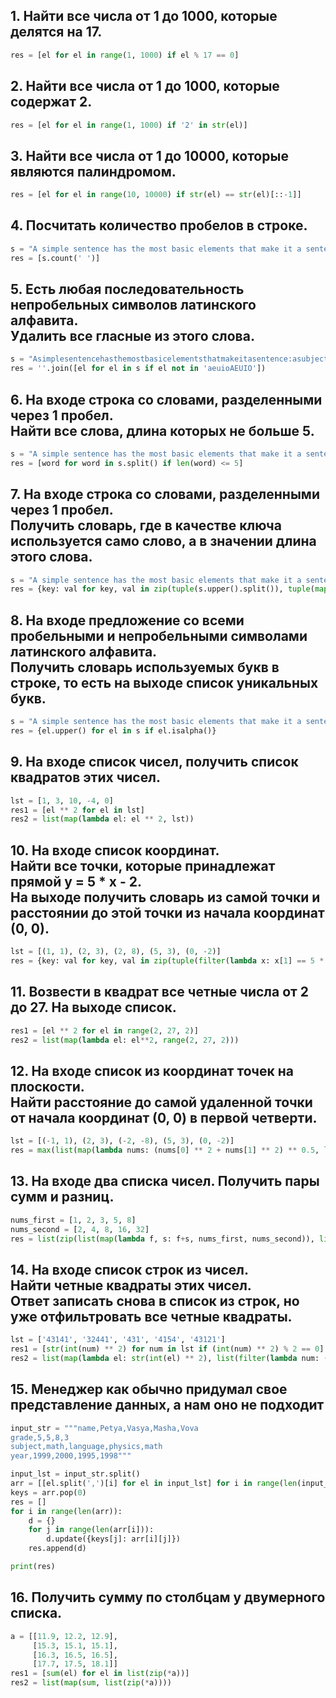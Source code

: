 <!--+ [Your text](#your-text)-->

## 1. Найти все числа от 1 до 1000, которые делятся на 17.
```python
res = [el for el in range(1, 1000) if el % 17 == 0]
```

## 2. Найти все числа от 1 до 1000, которые содержат 2.
```python
res = [el for el in range(1, 1000) if '2' in str(el)]
```

## 3. Найти все числа от 1 до 10000, которые являются палиндромом.
```python
res = [el for el in range(10, 10000) if str(el) == str(el)[::-1]]
```

## 4. Посчитать количество пробелов в строке.
```python
s = "A simple sentence has the most basic elements that make it a sentence: a subject a verb and a completed thought"
res = [s.count(' ')]
```

## 5. Есть любая последовательность непробельных символов латинского алфавита. <br/> Удалить все гласные из этого слова.
```python
s = "Asimplesentencehasthemostbasicelementsthatmakeitasentence:asubjectaverbandacompletedthought"
res = ''.join([el for el in s if el not in 'aeuioAEUIO'])
```

## 6. На входе строка со словами, разделенными через 1 пробел. <br/> Найти все слова, длина которых не больше 5.
```python
s = "A simple sentence has the most basic elements that make it a sentence: a subject a verb and a completed thought"
res = [word for word in s.split() if len(word) <= 5]
```

## 7. На входе строка со словами, разделенными через 1 пробел. <br/> Получить словарь, где в качестве ключа используется само слово, а в значении длина этого слова.
```python
s = "A simple sentence has the most basic elements that make it a sentence: a subject a verb and a completed thought"
res = {key: val for key, val in zip(tuple(s.upper().split()), tuple(map(lambda el: len(el), tuple(s.split()))))}
```

## 8. На входе предложение со всеми пробельными и непробельными символами латинского алфавита. <br/> Получить словарь используемых букв в строке, то есть на выходе список уникальных букв.
```python
s = "A simple sentence has the most basic elements that make it a sentence: a subject a verb and a completed thought"
res = {el.upper() for el in s if el.isalpha()}
```

## 9. На входе список чисел, получить список квадратов этих чисел.
```python
lst = [1, 3, 10, -4, 0]
res1 = [el ** 2 for el in lst]
res2 = list(map(lambda el: el ** 2, lst))
```

## 10. На входе список координат. <br/> Найти все точки, которые принадлежат прямой y = 5 * x - 2. <br/> На выходе получить словарь из самой точки и расстоянии до этой точки из начала координат (0, 0).
```python
lst = [(1, 1), (2, 3), (2, 8), (5, 3), (0, -2)]
res = {key: val for key, val in zip(tuple(filter(lambda x: x[1] == 5 * x[0] - 2, lst)), tuple(map(lambda el: (el[0]**2 + el[1]**2)**0.5, list(filter(lambda x: x[1] == 5 * x[0] - 2, lst)))))}
```

## 11. Возвести в квадрат все четные числа от 2 до 27. На выходе список.
```python
res1 = [el ** 2 for el in range(2, 27, 2)]
res2 = list(map(lambda el: el**2, range(2, 27, 2)))
```

## 12. На входе список из координат точек на плоскости. <br/> Найти расстояние до самой удаленной точки от начала координат (0, 0) в первой четверти.
```python
lst = [(-1, 1), (2, 3), (-2, -8), (5, 3), (0, -2)]
res = max(list(map(lambda nums: (nums[0] ** 2 + nums[1] ** 2) ** 0.5, list(filter(lambda el: el[0] >= 0 and el[1] >= 0, lst)))))
```

## 13. На входе два списка чисел. Получить пары сумм и разниц.
```python
nums_first = [1, 2, 3, 5, 8]
nums_second = [2, 4, 8, 16, 32]
res = list(zip(list(map(lambda f, s: f+s, nums_first, nums_second)), list(map(lambda f, s: f-s, nums_first, nums_second))))
```

## 14. На входе список строк из чисел. <br/> Найти четные квадраты этих чисел. <br/> Ответ записать снова в список из строк, но уже отфильтровать все четные квадраты.
```python
lst = ['43141', '32441', '431', '4154', '43121']
res1 = [str(int(num) ** 2) for num in lst if (int(num) ** 2) % 2 == 0]
res2 = list(map(lambda el: str(int(el) ** 2), list(filter(lambda num: (int(num) ** 2) % 2 == 0, lst))))
```

## 15. Менеджер как обычно придумал свое представление данных, а нам оно не подходит
```python
input_str = """name,Petya,Vasya,Masha,Vova
grade,5,5,8,3
subject,math,language,physics,math
year,1999,2000,1995,1998"""

input_lst = input_str.split()
arr = [[el.split(',')[i] for el in input_lst] for i in range(len(input_lst[0].split(',')))]
keys = arr.pop(0)
res = []
for i in range(len(arr)):
    d = {}
    for j in range(len(arr[i])):
        d.update({keys[j]: arr[i][j]})
    res.append(d)

print(res)
```
## 16. Получить сумму по столбцам у двумерного списка.
```python
a = [[11.9, 12.2, 12.9],
     [15.3, 15.1, 15.1],
     [16.3, 16.5, 16.5],
     [17.7, 17.5, 18.1]]
res1 = [sum(el) for el in list(zip(*a))]
res2 = list(map(sum, list(zip(*a))))
```
